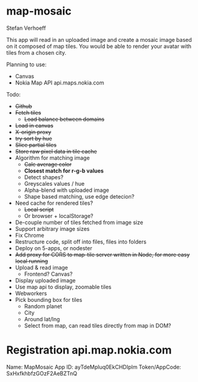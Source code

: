 map-mosaic
==========

Stefan Verhoeff

This app will read in an uploaded image and create a mosaic image based on it composed of map tiles. You would be able to render your avatar with tiles from a chosen city.

Planning to use:
- Canvas
- Nokia Map API api.maps.nokia.com

Todo:
- ~~Github~~
- ~~Fetch tiles~~
  - ~~Load balance between domains~~
- ~~Load in canvas~~
 - ~~X-origin proxy~~
- ~~try sort by hue~~
- ~~Slice partial tiles~~
- ~~Store raw pixel data in tile cache~~
- Algorithm for matching image
  - ~~Calc average color~~
  - **Closest match for r-g-b values**
  - Detect shapes?
  - Greyscales values / hue
  - Alpha-blend with uploaded image
  - Shape based matching, use edge detecion?
- Need cache for rendered tiles?
  - ~~Local script~~
  - Or browser + localStorage?
- De-couple number of tiles fetched from image size
- Support arbitrary image sizes
- Fix Chrome
- Restructure code, split off into files, files into folders
- Deploy on 5-apps, or nodester
- ~~Add proxy for CORS to map-tile server written in Node, for more easy local running~~
- Upload & read image
  - Frontend? Canvas?
- Display uploaded image
- Use map api to display, zoomable tiles
- Webworkers
- Pick bounding box for tiles
  - Random planet
  - City
  - Around lat/lng
  - Select from map, can read tiles directly from map in DOM?

Registration api.map.nokia.com
==============================

Name: MapMosaic
App ID: ayTdeMpluq0EkCHDIplm
Token/AppCode: SxHxfkhbfzGOzF2AeBZTnQ
